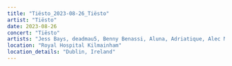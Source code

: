 ```yaml
---
title: "Tiësto_2023-08-26_Tiësto"
artist: "Tiësto"
date: 2023-08-26
concert: "Tiësto"
artists: "Jess Bays, deadmau5, Benny Benassi, Aluna, Adriatique, Alec Monopoly, Aitch, Andrew Bayer, Tiësto, Bassrush Experience, 12th Planet, Adam Beyer, Agents Of Time, Above & Beyond, Apashe, ACRAZE, Baby Weight, Sigala, Afrojack, A-Trak, Alesso, A Little Sound, AlleFarben, Akwa"
location: "Royal Hospital Kilmainham"
location_details: "Dublin, Ireland"
---
```


